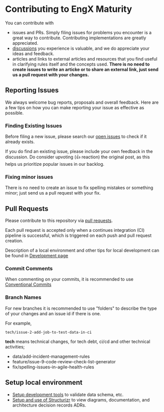 # Contributing to EngX Maturity

You can contribute with 

- issues and PRs. Simply filing issues for problems you encounter is a great way to contribute. Contributing implementations are greatly appreciated.
- [discussions](https://github.com/Basim108/engx-maturity/discussions) you experience is valuable, and we do appreciate your ideas and feedback.
- articles and links to external articles and resources that you find useful in clarifying rules itself and the concepts used. **There is no need to create issues to write an articke or to share an external link, just send us a pull request with your changes.**

## Reporting Issues

We always welcome bug reports, proposals and overall feedback. Here are a few tips on how you can make reporting your issue as effective as possible.

### Finding Existing Issues
Before filing a new issue, please search our [open issues](https://github.com/Basim108/engx-maturity/issues) to check if it already exists.

If you do find an existing issue, please include your own feedback in the discussion. Do consider upvoting (👍 reaction) the original post, as this helps us prioritize popular issues in our backlog.

### Fixing minor issues

There is no need to create an issue to fix spelling mistakes or something minor; just send us a pull request with your fix.

## Pull Requests

Please contribute to this repository via [pull requests](https://github.com/Basim108/engx-maturity/pulls).

Each pull request is accepted only when a continues integration (CI) pipeline is successful, which is triggered on each push and pull request creation.

Description of a local environment and other tips for local development can be found in [Development page](https://github.com/Basim108/engx-maturity/blob/main/docs/DEV.md)

### Commit Comments

When commenting on your commits, it is recommended to use [Conventional Commits](https://www.conventionalcommits.org/en/v1.0.0/)

### Branch Names

For new branches it is recommended to use "folders" to describe the type of your changes and an issue id if there is one.

For example,

```tech/issue-2-add-job-to-test-data-in-ci```

**tech** means technical changes, for tech debt, ci/cd and other technical activities;

- data/add-incident-management-rules
- feature/issue-9-code-review-check-list-generator
- fix/spelling-issues-in-agile-health-rules


## Setup local environment 

- [Setup development tools](docs/DEVELOPMENT.md) to validate data schema, etc.
- [Setup and use of Structurizr](docs/STRUCTURIZR.md) to view diagrams, documentation, and architecture decision records ADRs.